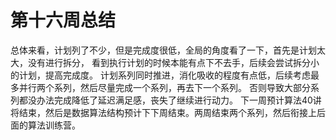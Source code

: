 # 第十六周总结

总体来看，计划列了不少，但是完成度很低，全局的角度看了一下，首先是计划太大，没有进行拆分， 看到执行计划的时候本能有点下不去手，后续会尝试拆分小的计划，提高完成度。 计划系列同时推进，消化吸收的程度有点低，后续考虑最多并行两个系列，然后尽量完成一个系列，再去下一个系列。 否则导致大部分系列都没办法完成降低了延迟满足感，丧失了继续进行动力。 下一周预计算法40讲将结束，然后是数据算法结构预计下下周结束。两周结束两个系列，然后衔接上后面的算法训练营。

